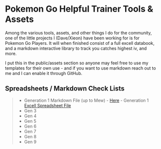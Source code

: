 # Pokemon Go Helpful Trainer Tools & Assets

Among the various tools, assets, and other things I do for the community, one of the little projects I (Dave/Xieon) have been working for is for Pokemon Go Players.  It will when finished consist of a full excell databook, and a markdown interactive library to track you catches highest iv, and more. 

I put this in the public/assets section so anyone may feel free to use my templates for their own use - and if you want to use markdown reach out to me and I can enable it through GitHub. 





## Spreadsheets / Markdown Check Lists
> * Generation 1 Markdown File (up to Mew) - [Here](https://github.com/Xieons-Gaming-Corner/public/blob/main/assets/spreadsheets/gen1.md) - Generation 1 [Excell Spreadsheet File](https://github.com/Xieons-Gaming-Corner/public/blob/main/assets/spreadsheets/Excell_Spreadsheets/gen1.xlsx)
> * Gen 3 
> * Gen 4
> * Gen 5 
> * Gen 6 
> * Gen 7 
> * Gen 8 
> * Gen 9
